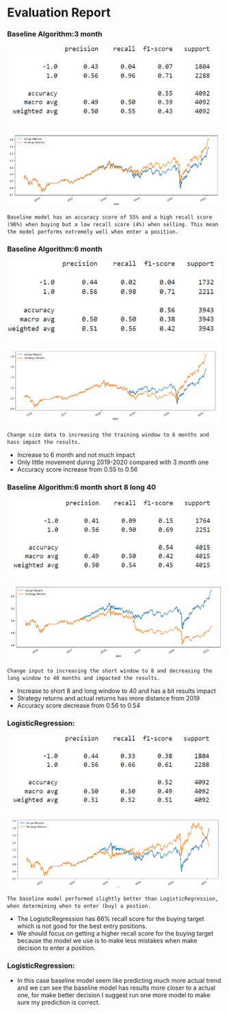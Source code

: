 # Evaluation Report

### Baseline Algorithm:3 month

<p align="center">
  <img src="./Images/baseline_model_3m.png"/>
</p>

<p align="center">
  <img src="./Images/baseline_model_3m_plot.png"/>
</p>

`Baseline model has an accuracy score of 55% and a high recall score (96%) when buying but a low recall score (4%) when selling. This mean the model performs extremely well when enter a position.`

### Baseline Algorithm:6 month

<p align="center">
  <img src="./Images/baseline_model_6m_step_1.png"/>
</p>

<p align="center">
  <img src="./Images/baseline_model_6m_plot_step_1.png"/>
</p>

`Change size data to increasing the training window to 6 months and hass impact the results.`

* Increase to 6 month and not much impact
* Only little movement during 2019-2020 compared with 3 month one
* Accuracy score increase from 0.55 to 0.56

### Baseline Algorithm:6 month short 8 long 40

<p align="center">
  <img src="./Images/baseline_model_s8l40_step_2.png"/>
</p>

<p align="center">
  <img src="./Images/baseline_model_s8l40_plot_step_2.png"/>
</p>

`Change input to increasing the short window to 8 and decreasing the long window to 40 months and impacted the results.`

* Increase to short 8 and long window to 40 and has a bit results impact
* Strategy returns and actual returns has more distance from 2019
* Accuracy score decrease from 0.56 to 0.54

### LogisticRegression:

<p align="center">
  <img src="./Images/LogisticRegression.png"/>
</p>

<p align="center">
  <img src="./Images/LogisticRegression_plot.png"/>
</p>

`The baseline model performed slightly better than LogisticRegression, when determining when to enter (buy) a postion.`

* The LogisticRegression has 66% recall score for the buying target which is not good for the best entry positions.
* We should focus on getting a higher recall score for the buying target because the model we use is to make less mistakes when make decision to enter a position.

### LogisticRegression:

* In this case baseline model seem like predicting much more actual trend and we can see the baseline model has results more closer to a actual one, for make better decision I suggest run one more model to make sure my prediction is correct.